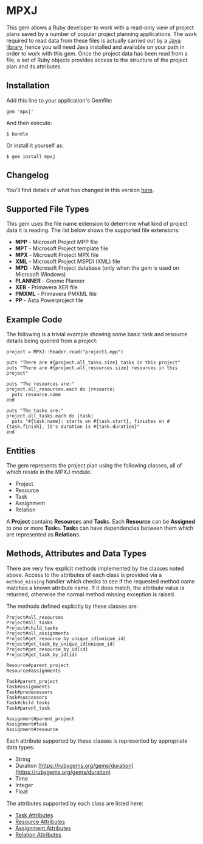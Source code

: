 # MPXJ

This gem allows a Ruby developer to work with a read-only view of project plans saved by a number of popular project planning applications.
The work required to read data from these files is actually carried out by a [Java library](http://mpxj.sf.net), hence you will need Java installed
and available on your path in order to work with this gem. Once the project data has been read from a file, a set of Ruby objects provides access to the
structure of the project plan and its attributes. 

## Installation

Add this line to your application's Gemfile:

	gem 'mpxj'

And then execute:

    $ bundle

Or install it yourself as:

    $ gem install mpxj

## Changelog
You'll find details of what has changed in this version [here](http://mpxj.sourceforge.net/changes-report.html).

## Supported File Types

This gem uses the file name extension to determine what kind of project data it is reading. The list below shows the supported file extensions:

* **MPP** - Microsoft Project MPP file
* **MPT** - Microsoft Project template file
* **MPX** - Microsoft Project MPX file
* **XML** - Microsoft Project MSPDI (XML) file
* **MPD** - Microsoft Project database (only when the gem is used on Microsoft Windows)
* **PLANNER** - Gnome Planner
* **XER** - Primavera XER file
* **PMXML** - Primavera PMXML file
* **PP** - Asta Powerproject file
 
## Example Code
 
The following is a trivial example showing some basic task and resource details being queried from a project:


	project = MPXJ::Reader.read("project1.mpp")
	
	puts "There are #{project.all_tasks.size} tasks in this project"
	puts "There are #{project.all_resources.size} resources in this project"
	
	puts "The resources are:"
	project.all_resources.each do |resource|
	  puts resource.name
	end
	
	puts "The tasks are:"
	project.all_tasks.each do |task|
	  puts "#{task.name}: starts on #{task.start}, finishes on #{task.finish}, it's duration is #{task.duration}"
	end 

## Entities

The gem represents the project plan using the following classes, all of which reside in the MPXJ module.

* Project
* Resource
* Task
* Assignment
* Relation

A **Project** contains **Resource**s and **Task**s. Each **Resource** can be **Assigned** to one or more **Task**s. 
**Task**s can have dependencies between them which are represented as **Relation**s.

 
## Methods, Attributes and Data Types

There are very few explicit methods implemented by the classes noted above. Access to the attributes of each class is provided via a `method_missing` handler which checks to see if the requested method name matches a known attribute name. If it does match, the attribute value is returned, otherwise the normal method missing exception is raised.

The methods defined explicitly by these classes are:

	Project#all_resources
	Project#all_tasks
	Project#child_tasks
	Project#all_assignments
	Project#get_resource_by_unique_id(unique_id)
	Project#get_task_by_unique_id(unique_id)
	Project#get_resource_by_id(id)
	Project#get_task_by_id(id)
	
	Resource#parent_project
	Resource#assignments
	
	Task#parent_project
	Task#assignments
	Task#predecessors
	Task#successors
	Task#child_tasks
	Task#parent_task
	
	Assignment#parent_project
	Assignment#task
	Assignment#resource

Each attribute supported by these classes is represented by appropriate data types:

* String
* Duration [https://rubygems.org/gems/duration](https://rubygems.org/gems/duration)
* Time 
* Integer
* Float

The attributes supported by each class are listed here:

* [Task Attributes](docs/TaskAttributes.md)
* [Resource Attributes](docs/ResourceAttributes.md)
* [Assignment Attributes](docs/AssignmentAttributes.md)
* [Relation Attributes](docs/RelationAttributes.md)

